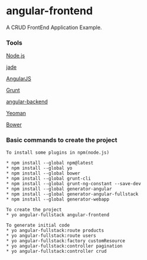 

# angular-frontend

A CRUD FrontEnd Application Example.


### Tools

[Node.js](https://nodejs.org/)

[jade](http://jade-lang.com/)

[AngularJS](https://angularjs.org/)

[Grunt](http://gruntjs.com/)

[angular-backend](https://github.com/wellspring-framework/wellspring/tree/master/examples/angular/angular-backend)

[Yeoman](http://yeoman.io/)

[Bower](http://bower.io/)

### Basic commands to create the project

	To install some plugins in npm(node.js)

	* npm install --global npm@latest
	* npm install --global yo
	* npm install --global bower
	* npm install --global grunt-cli
	* npm install --global grunt-ng-constant --save-dev
	* npm install --global generator-angular
	* npm install --global generator-angular-fullstack
	* npm install --global generator-webapp
	
	To create the project
	* yo angular-fullstack angular-frontend

	To generate initial code
	* yo angular-fullstack:route products
	* yo angular-fullstack:route users
	* yo angular-fullstack:factory customResource
	* yo angular-fullstack:controller pagination
	* yo angular-fullstack:controller crud



